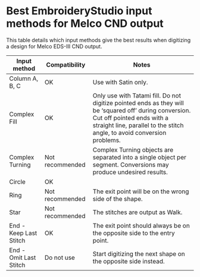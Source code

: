 # Best EmbroideryStudio input methods for Melco CND output

This table details which input methods give the best results when digitizing a design for Melco EDS-III CND output.

| Input method           | Compatibility   | Notes                                                                                                                                                                                                           |
| ---------------------- | --------------- | --------------------------------------------------------------------------------------------------------------------------------------------------------------------------------------------------------------- |
| Column A, B, C         | OK              | Use with Satin only.                                                                                                                                                                                            |
| Complex Fill           | OK              | Only use with Tatami fill. Do not digitize pointed ends as they will be ‘squared off’ during conversion. Cut off pointed ends with a straight line, parallel to the stitch angle, to avoid conversion problems. |
| Complex Turning        | Not recommended | Complex Turning objects are separated into a single object per segment. Conversions may produce undesired results.                                                                                              |
| Circle                 | OK              |                                                                                                                                                                                                                 |
| Ring                   | Not recommended | The exit point will be on the wrong side of the shape.                                                                                                                                                          |
| Star                   | Not recommended | The stitches are output as Walk.                                                                                                                                                                                |
| End - Keep Last Stitch | OK              | The exit point should always be on the opposite side to the entry point.                                                                                                                                        |
| End - Omit Last Stitch | Do not use      | Start digitizing the next shape on the opposite side instead.                                                                                                                                                   |
